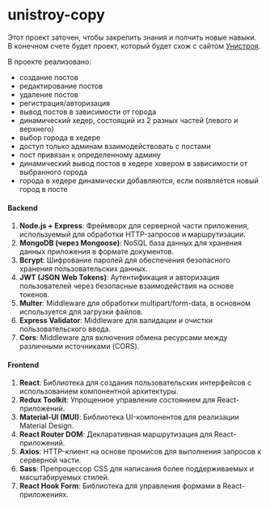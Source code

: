 # unistroy-copy
 
Этот проект заточен, чтобы закрепить знания и полчить новые навыки. В конечном счете будет проект, который будет схож с сайтом [Унистроя](https://unistroyrf.ru/). 

В проекте реализовано:
- создание постов
- редактирование постов
- удаление постов
- регистрация/авторизация
- вывод постов в зависимости от города
- динамический хедер, состоящий из 2 разных частей (левого и верхнего)
- выбор города в хедере
- доступ только админам взаимодействовать с постами
- пост привязан к определенному админу
- динамический вывод постов в хедере ховером в зависимости от выбранного города
- города в хедере динамически добавляются, если появляется новый город в посте

#### Backend
1. **Node.js + Express**: Фреймворк для серверной части приложения, используемый для обработки HTTP-запросов и маршрутизации.
2. **MongoDB (через Mongoose)**: NoSQL база данных для хранения данных приложения в формате документов.
3. **Bcrypt**: Шифрование паролей для обеспечения безопасного хранения пользовательских данных.
4. **JWT (JSON Web Tokens)**: Аутентификация и авторизация пользователей через безопасные взаимодействия на основе токенов.
5. **Multer**: Middleware для обработки multipart/form-data, в основном используется для загрузки файлов.
6. **Express Validator**: Middleware для валидации и очистки пользовательского ввода.
7. **Cors**: Middleware для включения обмена ресурсами между различными источниками (CORS).

#### Frontend
1. **React**: Библиотека для создания пользовательских интерфейсов с использованием компонентной архитектуры.
2. **Redux Toolkit**: Упрощенное управление состоянием для React-приложений.
3. **Material-UI (MUI)**: Библиотека UI-компонентов для реализации Material Design.
4. **React Router DOM**: Декларативная маршрутизация для React-приложений.
5. **Axios**: HTTP-клиент на основе промисов для выполнения запросов к серверной части.
6. **Sass**: Препроцессор CSS для написания более поддерживаемых и масштабируемых стилей.
7. **React Hook Form**: Библиотека для управления формами в React-приложениях.
